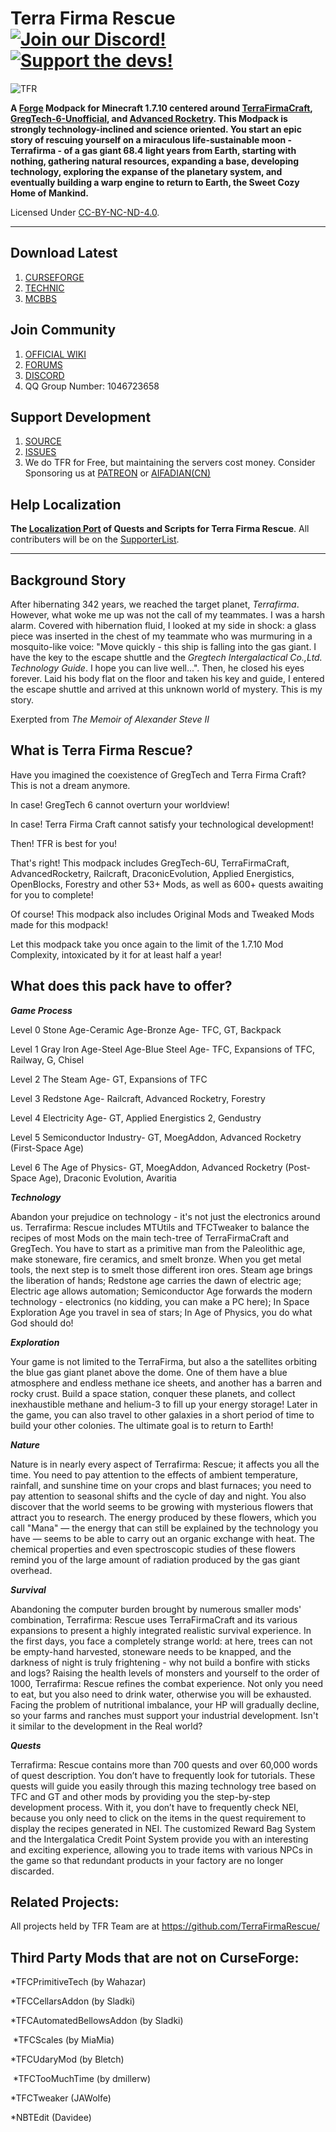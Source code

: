 # Terra Firma Rescue [![Join our Discord!](https://img.shields.io/badge/Discord-Join%20Us-blue)](https://discord.gg/BWn6E94) [![Support the devs!](https://img.shields.io/badge/Patreon-Support-orange.svg?style=flat-square)](https://www.patreon.com/TeamMoeg)

![TFR](https://raw.githubusercontent.com/TerraFirmaRescue/TerraFirma-Rescue-Modpack/master/resources/mainmenu/textures/TechnicLogo%20copy.png)

**A [Forge](https://github.com/MinecraftForge/MinecraftForge) Modpack for Minecraft 1.7.10 centered around [TerraFirmaCraft](https://www.curseforge.com/minecraft/mc-mods/tfcraft), [GregTech-6-Unofficial](https://www.curseforge.com/minecraft/mc-mods/gregtech6-unofficial), and [Advanced Rocketry](https://www.curseforge.com/minecraft/mc-mods/advanced-rocketry). This Modpack is strongly technology-inclined and science oriented. You start an epic story of rescuing yourself on a miraculous life-sustainable moon - Terrafirma - of a gas giant 68.4 light years from Earth, starting with nothing, gathering natural resources, expanding a base, developing technology, exploring the expanse of the planetary system, and eventually building a warp engine to return to Earth, the Sweet Cozy Home of Mankind.**

Licensed Under [CC-BY-NC-ND-4.0](https://github.com/TerraFirmaRescue/TerraFirma-Rescue-Modpack/blob/master/LICENSE).

---

## Download Latest

1. [CURSEFORGE](https://www.curseforge.com/minecraft/modpacks/terrafirma-rescue)
2. [TECHNIC](https://www.technicpack.net/modpack/terra-firma-rescue.1727928)
3. [MCBBS](https://www.mcbbs.net/thread-977365-1-1.html)

## Join Community

1. [OFFICIAL WIKI](https://wiki.teammoeg.com/)
2. [FORUMS](https://forum.teammoeg.com/)
3. [DISCORD](https://discord.gg/BWn6E94)
4. QQ Group Number: 1046723658

## Support Development

1. [SOURCE](https://github.com/TerraFirmaRescue/TerraFirma-Rescue-Modpack)
2. [ISSUES](https://github.com/TerraFirmaRescue/TerraFirma-Rescue-Modpack/issues)
3. We do TFR for Free, but maintaining the servers cost money. Consider Sponsoring us at [PATREON](https://www.patreon.com/TeamMoeg) or [AIFADIAN(CN)](https://afdian.net/@teammoeg)

## Help Localization

**The [Localization Port](https://github.com/TerraFirmaRescue/TFR-Localization) of Quests and Scripts for Terra Firma Rescue**. All contributers will be on the [SupporterList](https://github.com/TerraFirmaRescue/TerraFirma-Rescue-Modpack/blob/master/supporterlist.txt).

---

## Background Story

After hibernating 342 years, we reached the target planet, *Terrafirma*. However, what woke me up was not the call of my teammates. I was a harsh alarm. Covered with hibernation fluid, I looked at my side in shock: a glass piece was inserted in the chest of my teammate who was murmuring in a mosquito-like voice: "Move quickly - this ship is falling into the gas giant. I have the key to the escape shuttle and the *Gregtech Intergalactical Co.,Ltd. Technology Guide*. I hope you can live well...". Then, he closed his eyes forever. Laid his body flat on the floor and taken his key and guide, I entered the escape shuttle and arrived at this unknown world of mystery. This is my story.

Exerpted from *The Memoir of Alexander Steve II*
 
## What is Terra Firma Rescue?

Have you imagined the coexistence of GregTech and Terra Firma Craft? This is not a dream anymore. 

In case! GregTech 6 cannot overturn your worldview!

In case! Terra Firma Craft cannot satisfy your technological development!

Then! TFR is best for you!

That's right! This modpack includes GregTech-6U, TerraFirmaCraft, AdvancedRocketry, Railcraft, DraconicEvolution, Applied Energistics, OpenBlocks, Forestry and other 53+ Mods, as well as 600+ quests awaiting for you to complete!

Of course! This modpack also includes Original Mods and Tweaked Mods made for this modpack!

Let this modpack take you once again to the limit of the 1.7.10 Mod Complexity, intoxicated by it for at least half a year!

## What does this pack have to offer?

***Game Process***

Level 0 Stone Age-Ceramic Age-Bronze Age- TFC, GT, Backpack

Level 1 Gray Iron Age-Steel Age-Blue Steel Age- TFC, Expansions of TFC, Railway, G, Chisel

Level 2 The Steam Age- GT, Expansions of TFC

Level 3 Redstone Age- Railcraft, Advanced Rocketry, Forestry

Level 4 Electricity Age- GT, Applied Energistics 2, Gendustry

Level 5 Semiconductor Industry- GT, MoegAddon, Advanced Rocketry (First-Space Age)

Level 6 The Age of Physics- GT, MoegAddon, Advanced Rocketry (Post-Space Age), Draconic Evolution, Avaritia

***Technology***

  Abandon your prejudice on technology - it's not just the electronics around us. Terrafirma: Rescue includes MTUtils and TFCTweaker to balance the recipes of most Mods on the main tech-tree of TerraFirmaCraft and GregTech. You have to start as a primitive man from the Paleolithic age, make stoneware, fire ceramics, and smelt bronze. When you get metal tools, the next step is to smelt those different iron ores. Steam age brings the liberation of hands; Redstone age carries the dawn of electric age; Electric age allows automation; Semiconductor Age forwards the modern technology - electronics (no kidding, you can make a PC here); In Space Exploration Age you travel in sea of stars; In Age of Physics, you do what God should do!
  
***Exploration***

  Your game is not limited to the TerraFirma, but also a the satellites orbiting the blue gas giant planet above the dome. One of them have a blue atmosphere and endless methane ice sheets, and another has a barren and rocky crust. Build a space station, conquer these planets, and collect inexhaustible methane and helium-3 to fill up your energy storage! Later in the game, you can also travel to other galaxies in a short period of time to build your other colonies. The ultimate goal is to return to Earth!
  
***Nature***

  Nature is in nearly every aspect of Terrafirma: Rescue; it affects you all the time. You need to pay attention to the effects of ambient temperature, rainfall, and sunshine time on your crops and blast furnaces; you need to pay attention to seasonal shifts and the cycle of day and night. You also discover that the world seems to be growing with mysterious flowers that attract you to research. The energy produced by these flowers, which you call "Mana" — the energy that can still be explained by the technology you have — seems to be able to carry out an organic exchange with heat. The chemical properties and even spectroscopic studies of these flowers remind you of the large amount of radiation produced by the gas giant overhead. 
  
***Survival***

  Abandoning the computer burden brought by numerous smaller mods' combination, Terrafirma: Rescue uses TerraFirmaCraft and its various expansions to present a highly integrated realistic survival experience. In the first days, you face a completely strange world: at here, trees can not be empty-hand harvested, stoneware needs to be knapped, and the darkness of night is truly frightening - why not build a bonfire with sticks and logs? Raising the health levels of monsters and yourself to the order of 1000, Terrafirma: Rescue refines the combat experience. Not only you need to eat, but you also need to drink water, otherwise you will be exhausted. Facing the problem of nutritional imbalance, your HP will gradually decline, so your farms and ranches must support your industrial development. Isn't it similar to the development in the Real world? 
  
***Quests***

  Terrafirma: Rescue contains more than 700 quests and over 60,000 words of quest description. You don’t have to frequently look for tutorials. These quests will guide you easily through this mazing technology tree based on TFC and GT and other mods by providing you the step-by-step development process. With it, you don’t have to frequently check NEI, because you only need to click on the items in the quest requirement to display the recipes generated in NEI. The customized Reward Bag System and the Intergalatica Credit Point System provide you with an interesting and exciting experience, allowing you to trade items with various NPCs in the game so that redundant products in your factory are no longer discarded. 
  
## Related Projects:
All projects held by TFR Team are at https://github.com/TerraFirmaRescue/

## Third Party Mods that are not on CurseForge: 
*TFCPrimitiveTech (by Wahazar)

*TFCCellarsAddon (by Sladki)

*TFCAutomatedBellowsAddon (by Sladki)

 *TFCScales (by MiaMia)

*TFCUdaryMod (by Bletch)

 *TFCTooMuchTime (by dmillerw)

*TFCTweaker (JAWolfe)

*NBTEdit (Davidee)

